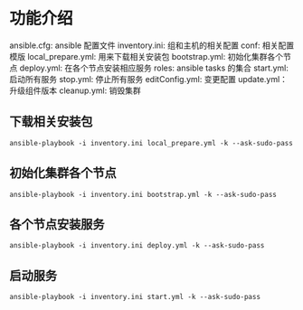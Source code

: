 # 功能介绍

ansible.cfg: ansible 配置文件
inventory.ini: 组和主机的相关配置
conf:  相关配置模版
local_prepare.yml: 用来下载相关安装包
bootstrap.yml: 初始化集群各个节点
deploy.yml: 在各个节点安装相应服务
roles: ansible tasks 的集合
start.yml: 启动所有服务
stop.yml: 停止所有服务
editConfig.yml: 变更配置
update.yml： 升级组件版本
cleanup.yml: 销毁集群

## 下载相关安装包

```shell
ansible-playbook -i inventory.ini local_prepare.yml -k --ask-sudo-pass
```

## 初始化集群各个节点

```shell
ansible-playbook -i inventory.ini bootstrap.yml -k --ask-sudo-pass
```

## 各个节点安装服务

```shell
ansible-playbook -i inventory.ini deploy.yml -k --ask-sudo-pass
```

## 启动服务

```shell
ansible-playbook -i inventory.ini start.yml -k --ask-sudo-pass
```